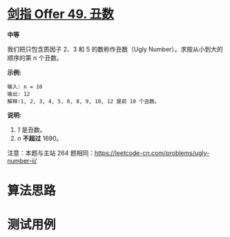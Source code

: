# [剑指 Offer 49. 丑数][cnTitle]

**中等**

我们把只包含质因子 2、3 和 5 的数称作丑数（Ugly Number）。求按从小到大的顺序的第 n 个丑数。



**示例:** 

```
输入: n = 10
输出: 12
解释:1, 2, 3, 4, 5, 6, 8, 9, 10, 12 是前 10 个丑数。
```

**说明:** 

1.  *1*  是丑数。 
2.  *n*  **不超过** 1690。

注意：本题与主站 264 题相同：https://leetcode-cn.com/problems/ugly-number-ii/




# 算法思路

# 测试用例
```
```

[cnTitle]: https://leetcode-cn.com/problems/chou-shu-lcof/

